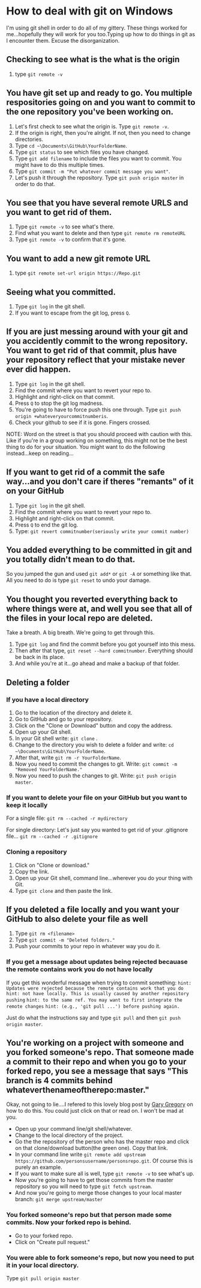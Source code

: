 # How to deal with git on Windows
I'm using git shell in order to do all of my gittery.  These things worked for me...hopefully they will work for you too.Typing up how to do things in git as I encounter them. Excuse the disorganization.

## Checking to see what is the what is the origin
1. type `git remote -v`

## You have git set up and ready to go. You multiple respositories going on and you want to commit to the one repository you've been working on.
1. Let's first check to see what the origin is. Type `git remote -v`.
2. If the origin is right, then you're alright. If not, then you need to change directories.
3. Type `cd ~\Documents\GitHub\YourFolderName`.
4. Type `git status` to see which files you have changed.
5. Type `git add filename` to include the files you want to commit. You might have to do this multiple times.
6. Type `git commit -m "Put whatever commit message you want"`.
7. Let's push it through the repository. Type `git push origin master` in order to do that. 

## You see that you have several remote URLS and you want to get rid of them.
1. Type `git remote -v` to see what's there.
2. Find what you want to delete and then type `git remote rm remoteURL`
3. Type `git remote -v` to confirm that it's gone.

## You want to add a new git remote URL
1. type `git remote set-url origin https://Repo.git`

## Seeing what you committed.
1. Type `git log` in the git shell.
2. If you want to escape from the git log, press `Q`.

## If you are just messing around with your git and you accidently commit to the wrong repository. You want to get rid of that commit, plus  have your repository reflect that your mistake never ever did happen.
1. Type `git log` in the git shell.
2. Find the commit where you want to revert your repo to.
3. Highlight and right-click on that commit.
4. Press `Q` to stop the git log madness.
5. You're going to have to force push this one through. Type `git push origin +whateveryourcommitnumberis`.
6. Check your github to see if it is gone. Fingers crossed.

NOTE: Word on the street is that you should proceed with caution with this. Like if you're in a group working on something, this might not be the best thing to do for your situation. You might want to do the following instead...keep on reading...

## If you want to get rid of a commit the safe way...and you don't care if theres "remants" of it on your GitHub
1. Type `git log` in the git shell.
2. Find the commit where you want to revert your repo to.
3. Highlight and right-click on that commit.
4. Press `Q` to end the git log.
5. Type: `git revert commitnumber(seriously write your commit number)`

## You added everything to be committed in git and you totally didn't mean to do that.
So you jumped the gun and used `git add*` or `git -A` or something like that. All you need to do is type `git reset` to undo your damage.

## You thought you reverted everything back to where things were at, and well you see that all of the files in your local repo are deleted.
Take a breath. A big breath. We're going to get through this.
1. Type `git log` and find the commit before you got yourself into this mess. 
2. Then after that type, `git reset --hard commitnumber`. Everything should be back in its place. 
3. And while you're at it...go ahead and make a backup of that folder.

## Deleting a folder 

### If you have a local directory
1. Go to the location of the directory and delete it.
2. Go to GitHub and go to your repository. 
3. Click on the "Clone or Download" button and copy the address.
4. Open up your Git shell.
5. In your Git shell write: `git clone` <paste your repository>.
6. Change to the directory you wish to delete a folder and write: `cd ~\Documents\GitHub\YourFolderName`.
7. After that, write `git rm -r YourFolderName`.
8. Now you need to commit the changes to git. Write: `git commit -m "Removed YourFolderName."`
9. Now you need to push the changes to git. Write: `git push origin master`.
  
 ### If you want to delete your file on your GitHub but you want to keep it locally
 For a single file:
 `git rm --cached -r mydirectory`

 For single directory:
 Let's just say you wanted to get rid of your .gitignore file...
 `git rm --cached -r .gitignore`

### Cloning a repository
1. Click on "Clone or download."
2. Copy the link.
3. Open up your Git shell, command line...wherever you do your thing with Git.
4. Type `git clone` and then paste the link.

## If you deleted a file locally and you want your GitHub to also delete your file as well
1. Type `git rm <filename>`
2. Type `git commit -m "Deleted folders."`
3. Push your commits to your repo in whatever way you do it.

### If you get a message about updates being rejected becauase the remote contains work you do not have locally
If you get this wonderful message when trying to commit something:
`hint: Updates were rejected because the remote contains work that you do`
`hint: not have locally. This is usually caused by another repository pushing`
`hint: to the same ref. You may want to first integrate the remote changes`
`hint: (e.g., 'git pull ...') before pushing again.`

Just do what the instructions say and type `git pull` and then `git push origin master`.

## You're working on a project with someone and you forked someone's repo. That someone made a commit to their repo and when you go to your forked repo, you see a message that says "This branch is 4 commits behind whateverthenameoftherepo:master."
Okay, not going to lie....I refered to this lovely blog post by [Gary Gregory](https://garygregory.wordpress.com/2016/11/10/how-to-catch-up-my-git-fork-to-master/) on how to do this. You could just click on that or read on. I won't be mad at you.

- Open up your command line/git shell/whatever.
- Change to the local directory of the project.
- Go the the repository of the person who has the master repo and click on that clone/download button(the green one). Copy that link. 
- In your command line write `git remote add upstream https://github.com/personsusername/personsrepo.git`. Of course this is purely an 
  example. 
- If you want to make sure all is well, type `git remote -v` to see what's up.
- Now you're going to have to get those commits from the master repository so you will need to type `git fetch upstream`.
- And now you're going to merge those changes to your local master branch: `git merge upstream/master`


### You forked someone's repo but that person made some commits. Now your forked repo is behind.
- Go to your forked repo.
- Click on "Create pull request."

### You were able to fork someone's repo, but now you need to put it in your local directory.
Type `git pull origin master`
